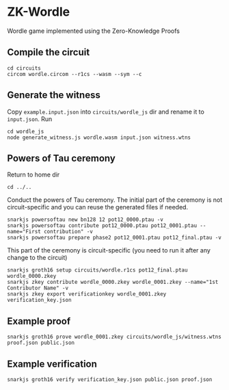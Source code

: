 # ZK-Wordle

Wordle game implemented using the Zero-Knowledge Proofs

## Compile the circuit

```
cd circuits
circom wordle.circom --r1cs --wasm --sym --c
```

## Generate the witness

Copy `example.input.json` into `circuits/wordle_js` dir and rename it to `input.json`. Run

```
cd wordle_js
node generate_witness.js wordle.wasm input.json witness.wtns
```

## Powers of Tau ceremony

Return to home dir

```
cd ../..
```

Conduct the powers of Tau ceremony. The initial part of the ceremony is not circuit-specific and you can reuse the generated files if needed.

```
snarkjs powersoftau new bn128 12 pot12_0000.ptau -v
snarkjs powersoftau contribute pot12_0000.ptau pot12_0001.ptau --name="First contribution" -v
snarkjs powersoftau prepare phase2 pot12_0001.ptau pot12_final.ptau -v
```

This part of the ceremony is circuit-specific (you need to run it after any change to the circuit)

```
snarkjs groth16 setup circuits/wordle.r1cs pot12_final.ptau wordle_0000.zkey
snarkjs zkey contribute wordle_0000.zkey wordle_0001.zkey --name="1st Contributor Name" -v
snarkjs zkey export verificationkey wordle_0001.zkey verification_key.json
```

## Example proof

```
snarkjs groth16 prove wordle_0001.zkey circuits/wordle_js/witness.wtns proof.json public.json
```

## Example verification

```
snarkjs groth16 verify verification_key.json public.json proof.json
```
